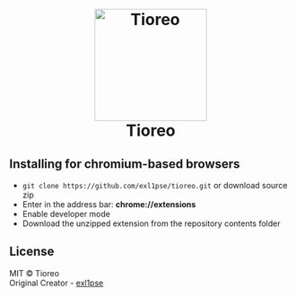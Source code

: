 <h1 align="center">
  <br>
  <a href="#"><img src="https://imgur.com/D0rkmQP.png" alt="Tioreo" width="200"></a>
  <br>
  Tioreo
  <br>
</h1>

## Installing for chromium-based browsers 
* `git clone https://github.com/exl1pse/tioreo.git` or download source zip
* Enter in the address bar: **chrome://extensions**
* Enable developer mode
* Download the unzipped extension from the repository contents folder

## License
MIT © Tioreo<br/>
Original Creator - [exl1pse](https://github.com/exl1pse)

